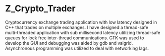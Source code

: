 # Z_Crypto_Trader
Cryptocurrency exchange trading application with low latency designed in C++ that 
trades on multiple exchanges.  I have designed a thread-safe multi-threaded application 
with sub millisecond latency utilizing thread-safe queues for lock free 
inter-thread communications.  GTK was used to develop the GUI and debugging was aided by
gdb and valgrid.  Asynchronous programming was utilized to deal with networking lags.
